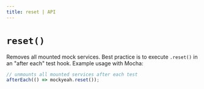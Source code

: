 ```yaml
---
title: reset | API
---
```

# `reset()`

Removes all mounted mock services. Best practice is to execute `.reset()` in an "after each" test hook. Example usage with Mocha:

```js
// unmounts all mounted services after each test
afterEach(() => mockyeah.reset());
```
